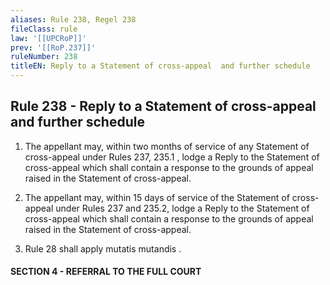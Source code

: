 ```yaml
---
aliases: Rule 238, Regel 238
fileClass: rule
law: '[[UPCRoP]]'
prev: '[[RoP.237]]'
ruleNumber: 238
titleEN: Reply to a Statement of cross-appeal  and further schedule
---
```


## Rule 238 - Reply to a Statement of cross-appeal  and further schedule

1. The appellant may, within two months of service of any Statement of cross-appeal under Rules  237,  235.1 , lodge a Reply to the Statement of cross-appeal which shall contain a response to the grounds of appeal raised in the Statement  of cross-appeal.  

2. The appellant may, within 15 days of service of the Statement of  cross-appeal under  Rules 237 and 235.2,  lodge a Reply to the Statement of cross-appeal which shall contain a response to the grounds of appeal raised in the Statement of cross-appeal.  

3. Rule 28 shall apply mutatis mutandis .


#### SECTION  4 - REFERRAL TO THE FULL COURT
